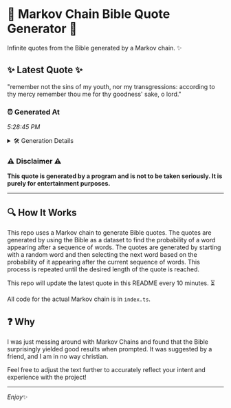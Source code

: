 # 📖 Markov Chain Bible Quote Generator 📖

Infinite quotes from the Bible generated by a Markov chain. ✨

## ✨ Latest Quote ✨
"remember not the sins of my youth, nor my transgressions: according to thy mercy remember thou me for thy goodness' sake, o lord."

### ⏰ Generated At
*5:28:45 PM*

<details>
    <summary>🛠️ Generation Details</summary>
    <p>
        <strong>🌱 Seed:</strong> remember<br>
        <strong>🔄 Iterations:</strong> 22<br>
        <strong>📜 Context History:</strong><br>[ remember ]: not<br>[ remember, not ]: the<br>[ remember, not, the ]: sins<br>[ remember, not, the, sins ]: of<br>[ remember, not, the, sins, of ]: my<br>[ remember, not, the, sins, of, my ]: youth,<br>[ not, the, sins, of, my, youth, ]: nor<br>[ the, sins, of, my, youth,, nor ]: my<br>[ sins, of, my, youth,, nor, my ]: transgressions:<br>[ of, my, youth,, nor, my, transgressions: ]: according<br>[ my, youth,, nor, my, transgressions:, according ]: to<br>[ youth,, nor, my, transgressions:, according, to ]: thy<br>[ nor, my, transgressions:, according, to, thy ]: mercy<br>[ my, transgressions:, according, to, thy, mercy ]: remember<br>[ transgressions:, according, to, thy, mercy, remember ]: thou<br>[ according, to, thy, mercy, remember, thou ]: me<br>[ to, thy, mercy, remember, thou, me ]: for<br>[ thy, mercy, remember, thou, me, for ]: thy<br>[ mercy, remember, thou, me, for, thy ]: goodness'<br>[ remember, thou, me, for, thy, goodness' ]: sake,<br>[ thou, me, for, thy, goodness', sake, ]: o<br>[ me, for, thy, goodness', sake,, o ]: lord.<br>
    </p>
</details>

### ⚠️ Disclaimer ⚠️
**This quote is generated by a program and is not to be taken seriously. It is purely for entertainment purposes.**

---

## 🔍 How It Works

This repo uses a Markov chain to generate Bible quotes. The quotes are generated by using the Bible as a dataset to find the probability of a word appearing after a sequence of words. The quotes are generated by starting with a random word and then selecting the next word based on the probability of it appearing after the current sequence of words. This process is repeated until the desired length of the quote is reached.

This repo will update the latest quote in this README every 10 minutes. ⏳

All code for the actual Markov chain is in `index.ts`.

## ❓ Why

I was just messing around with Markov Chains and found that the Bible surprisingly yielded good results when prompted. 
It was suggested by a friend, and I am in no way christian.

Feel free to adjust the text further to accurately reflect your intent and experience with the project!

---

*Enjoy*✨
